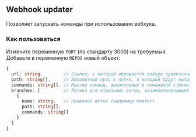 ## Webhook updater
Позволяет запускать команды при использовании вебхука.

### Как пользоваться
Измените переменную `PORT` (по стандарту 3000) на требуемый.
Добавьте в переменную `REPOS` новый объект:
```typescript
{
  url: string,        // Ссылка, к которой обращается вебхук привязанный к репозиторию (например /webhook)
  path: string[],     // Абсолютный путь к папке, в которой будут выполняться команды
  commands: string[], // Массив команд, выполняемых в командной строке
  branches: [         // Логика для отдельных веток, взаимоисключающий параметр с path и commands
    {
      name: string,   // Название ветки (например master)
      path: string[],
      commands: string[]
    }
  ]
}
```
